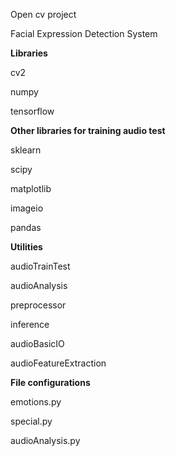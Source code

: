 Open cv project

Facial Expression Detection System

**Libraries**

cv2

numpy

tensorflow

**Other libraries for training audio test**

sklearn

scipy

matplotlib

imageio

pandas

**Utilities**

audioTrainTest

audioAnalysis

preprocessor

inference

audioBasicIO

audioFeatureExtraction

**File configurations**

emotions.py 


special.py 


audioAnalysis.py
